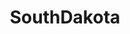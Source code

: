 ---
title: SouthDakota
crosslinks:
- autotldr
- twinpeaks
- funny
- AmericanPlantSwap
- technology
- siouxfalls
- Serendipity
---